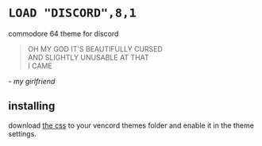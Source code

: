 # `LOAD "DISCORD",8,1`
commodore 64 theme for discord

> OH MY GOD IT'S BEAUTIFULLY CURSED  
> AND SLIGHTLY UNUSABLE AT THAT  
> I CAME

\- *my girlfriend*

## installing
download [the css](https://raw.githubusercontent.com/easrng/c64cord/main/c64cord.theme.css) to your vencord themes folder and enable it in the theme settings.
